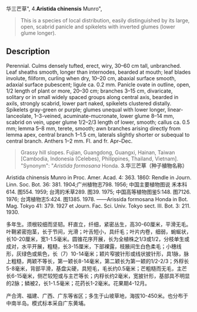 华三芒草",
4.**Aristida chinensis** Munro",

> This is a species of local distribution, easily distinguished by its large, open, scabrid panicle and spikelets with inverted glumes (lower glume longer).

## Description
Perennial. Culms densely tufted, erect, wiry, 30–60 cm tall, unbranched. Leaf sheaths smooth, longer than internodes, bearded at mouth; leaf blades involute, filiform, curling when dry, 10–20 cm, abaxial surface smooth, adaxial surface pubescent; ligule ca. 0.2 mm. Panicle ovate in outline, open, 1/2 length of plant or more, 20–30 cm; branches 3–15 cm, divaricate, solitary or in small widely spaced groups along central axis, bearded in axils, strongly scabrid, lower part naked, spikelets clustered distally. Spikelets gray-green or purple; glumes unequal with lower longer, linear-lanceolate, 1–3-veined, acuminate-mucronate, lower glume 8–14 mm, scabrid on vein, upper glume 1/2–2/3 length of lower, smooth; callus ca. 0.5 mm; lemma 5–8 mm, terete, smooth; awn branches arising directly from lemma apex, central branch 1–1.5 cm, laterals slightly shorter or subequal to central branch. Anthers 1–2 mm. Fl. and fr. Apr–Dec.

> Grassy hill slopes. Fujian, Guangdong, Guangxi, Hainan, Taiwan [Cambodia, Indonesia (Celebes), Philippines, Thailand, Vietnam].
  "Synonym": "*Aristida formosana* Honda.
**3.华三芒草（种子植物名称）**

Aristida chinensis Munro in Proc. Amer. Acad. 4: 363. 1860: Rendle in Journ. Linn. Soc. Bot. 36: 381. 1904;广州植物志798. 1956; 中国主要植物图说 禾本科614. 图554. 1959; 台湾的禾草289. 图39. 1975; 中国高等植物图鉴5:148. 图7126. 1976; 台湾植物志5:424. 图1385. 1978. ——Arissida formosana Honda in Bot. Mag. Tokyo 41: 379. 1927 et Journ. Fac. Sci. Univ. Tokyo sect. III. Bot. 3: 211. 1930.

多年生。须根较细而坚韧。秆直立，纤细，紧密丛生，高30-60厘米，平滑无毛。叶鞘紧密抱茎，长于节间，光滑；叶舌短小，具纤毛；叶片内卷，细弱，蜿蜒状，长10-20厘米，宽1-1.5毫米。圆锥花序开展，长为全植株之1/3或1/2，分枝单生或成对，水平开展，粗糙，长3-15厘米，下部裸露，枝腋间生白色柔毛；小穗线形，灰绿色或紫色，长（7）10-14毫米；颖片窄披针形或线状披针形，具1脉，脉上粗糙，两颖不等长，第一颖长8-14毫米，第二颖长为第一颖的1/2-2/3；外稃长5-8毫米，背部平滑，基盘尖硬，具短毛，毛长约0.5毫米；芒粗糙而无毛，主芒长6-15毫米，侧芒较短或与主芒等长；内稃长约2毫米，宽披针形，基部具不明显的2脉；鳞被2，长1-1.5毫米；花药长1-2毫米。花果期4-12月。

产合湾、福建、广西、广东等省区；多生于山坡草地，海拔10-450米。也分布于中南半岛。模式标本采自广东黄埔。
